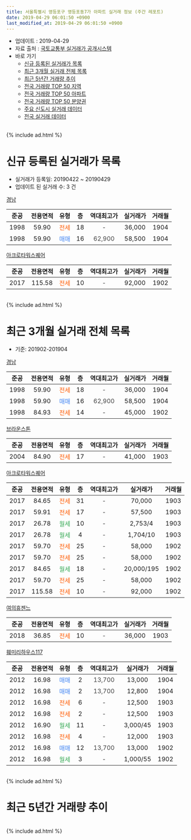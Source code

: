 ```yaml
---
title: 서울특별시 영등포구 영등포동7가 아파트 실거래 정보 (주간 레포트)
date: 2019-04-29 06:01:50 +0900
last_modified_at: 2019-04-29 06:01:50 +0900
---
```


* 업데이트 : 2019-04-29
* 자료 출처 : [국토교통부 실거래가 공개시스템](http://rt.molit.go.kr)
* 바로 가기
    * [신규 등록된 실거래가 목록](#신규-등록된-실거래가-목록)
    * [최근 3개월 실거래 전체 목록](#최근-3개월-실거래-전체-목록)
    * [최근 5년간 거래량 추이](#최근-5년간-거래량-추이)
    * [전국 거래량 TOP 50 지역](https://inasie.github.io/apt-trade-info/최근-3개월-전국에서-가장-거래가-많이-발생한-지역)
    * [전국 거래량 TOP 50 아파트](https://inasie.github.io/apt-trade-info/최근-3개월-전국에서-가장-거래가-많이-발생한-아파트)
    * [전국 거래량 TOP 50 분양권](https://inasie.github.io/apt-trade-info/최근-3개월-전국에서-가장-거래가-많이-발생한-분양권)
    * [주요 신도시 실거래 데이터](https://inasie.github.io/apt-trade-info/주요-신도시)
    * [전국 실거래 데이터](https://inasie.github.io/apt-trade-info/전국)
<br>
{% include ad.html %}
<br>

# 신규 등록된 실거래가 목록
* 실거래가 등록일: 20190422 ~ 20190429
* 업데이트 된 실거래 수: 3 건


[경남](https://search.naver.com/search.naver?query=%EC%84%9C%EC%9A%B8%ED%8A%B9%EB%B3%84%EC%8B%9C+%EC%98%81%EB%93%B1%ED%8F%AC%EA%B5%AC+%EC%98%81%EB%93%B1%ED%8F%AC%EB%8F%997%EA%B0%80+%EA%B2%BD%EB%82%A8)

|준공|전용면적|유형|층|역대최고가|실거래가|거래월|
|:---:|:---:|:---:|:---:|:---:|:---:|:---:|
|1998|59.90|<span style="color:#ff5a00">전세</span>|18|<span style="color:#444444">-</span>|36,000|1904|
|1998|59.90|<span style="color:#4285f3">매매</span>|16|<span style="color:#444444">62,900</span>|58,500|1904|

[아크로타워스퀘어](https://search.naver.com/search.naver?query=%EC%84%9C%EC%9A%B8%ED%8A%B9%EB%B3%84%EC%8B%9C+%EC%98%81%EB%93%B1%ED%8F%AC%EA%B5%AC+%EC%98%81%EB%93%B1%ED%8F%AC%EB%8F%997%EA%B0%80+%EC%95%84%ED%81%AC%EB%A1%9C%ED%83%80%EC%9B%8C%EC%8A%A4%ED%80%98%EC%96%B4)

|준공|전용면적|유형|층|역대최고가|실거래가|거래월|
|:---:|:---:|:---:|:---:|:---:|:---:|:---:|
|2017|115.58|<span style="color:#ff5a00">전세</span>|10|<span style="color:#444444">-</span>|92,000|1902|


<br>
{% include ad.html %}
<br>

# 최근 3개월 실거래 전체 목록
* 기준: 201902-201904


[경남](https://search.naver.com/search.naver?query=%EC%84%9C%EC%9A%B8%ED%8A%B9%EB%B3%84%EC%8B%9C+%EC%98%81%EB%93%B1%ED%8F%AC%EA%B5%AC+%EC%98%81%EB%93%B1%ED%8F%AC%EB%8F%997%EA%B0%80+%EA%B2%BD%EB%82%A8)

|준공|전용면적|유형|층|역대최고가|실거래가|거래월|
|:---:|:---:|:---:|:---:|:---:|:---:|:---:|
|1998|59.90|<span style="color:#ff5a00">전세</span>|18|<span style="color:#444444">-</span>|36,000|1904|
|1998|59.90|<span style="color:#4285f3">매매</span>|16|<span style="color:#444444">62,900</span>|58,500|1904|
|1998|84.93|<span style="color:#ff5a00">전세</span>|14|<span style="color:#444444">-</span>|45,000|1902|

[브라운스톤](https://search.naver.com/search.naver?query=%EC%84%9C%EC%9A%B8%ED%8A%B9%EB%B3%84%EC%8B%9C+%EC%98%81%EB%93%B1%ED%8F%AC%EA%B5%AC+%EC%98%81%EB%93%B1%ED%8F%AC%EB%8F%997%EA%B0%80+%EB%B8%8C%EB%9D%BC%EC%9A%B4%EC%8A%A4%ED%86%A4)

|준공|전용면적|유형|층|역대최고가|실거래가|거래월|
|:---:|:---:|:---:|:---:|:---:|:---:|:---:|
|2004|84.90|<span style="color:#ff5a00">전세</span>|17|<span style="color:#444444">-</span>|41,000|1903|

[아크로타워스퀘어](https://search.naver.com/search.naver?query=%EC%84%9C%EC%9A%B8%ED%8A%B9%EB%B3%84%EC%8B%9C+%EC%98%81%EB%93%B1%ED%8F%AC%EA%B5%AC+%EC%98%81%EB%93%B1%ED%8F%AC%EB%8F%997%EA%B0%80+%EC%95%84%ED%81%AC%EB%A1%9C%ED%83%80%EC%9B%8C%EC%8A%A4%ED%80%98%EC%96%B4)

|준공|전용면적|유형|층|역대최고가|실거래가|거래월|
|:---:|:---:|:---:|:---:|:---:|:---:|:---:|
|2017|84.65|<span style="color:#ff5a00">전세</span>|31|<span style="color:#444444">-</span>|70,000|1903|
|2017|59.91|<span style="color:#ff5a00">전세</span>|17|<span style="color:#444444">-</span>|57,500|1903|
|2017|26.78|<span style="color:#34a853">월세</span>|10|<span style="color:#444444">-</span>|2,753/4|1903|
|2017|26.78|<span style="color:#34a853">월세</span>|4|<span style="color:#444444">-</span>|1,704/10|1903|
|2017|59.70|<span style="color:#ff5a00">전세</span>|25|<span style="color:#444444">-</span>|58,000|1902|
|2017|59.70|<span style="color:#ff5a00">전세</span>|25|<span style="color:#444444">-</span>|58,000|1902|
|2017|84.65|<span style="color:#34a853">월세</span>|18|<span style="color:#444444">-</span>|20,000/195|1902|
|2017|59.70|<span style="color:#ff5a00">전세</span>|25|<span style="color:#444444">-</span>|58,000|1902|
|2017|115.58|<span style="color:#ff5a00">전세</span>|10|<span style="color:#444444">-</span>|92,000|1902|

[여의휴젠느](https://search.naver.com/search.naver?query=%EC%84%9C%EC%9A%B8%ED%8A%B9%EB%B3%84%EC%8B%9C+%EC%98%81%EB%93%B1%ED%8F%AC%EA%B5%AC+%EC%98%81%EB%93%B1%ED%8F%AC%EB%8F%997%EA%B0%80+%EC%97%AC%EC%9D%98%ED%9C%B4%EC%A0%A0%EB%8A%90)

|준공|전용면적|유형|층|역대최고가|실거래가|거래월|
|:---:|:---:|:---:|:---:|:---:|:---:|:---:|
|2018|36.85|<span style="color:#ff5a00">전세</span>|10|<span style="color:#444444">-</span>|36,000|1903|

[훼미리하우스117](https://search.naver.com/search.naver?query=%EC%84%9C%EC%9A%B8%ED%8A%B9%EB%B3%84%EC%8B%9C+%EC%98%81%EB%93%B1%ED%8F%AC%EA%B5%AC+%EC%98%81%EB%93%B1%ED%8F%AC%EB%8F%997%EA%B0%80+%ED%9B%BC%EB%AF%B8%EB%A6%AC%ED%95%98%EC%9A%B0%EC%8A%A4117)

|준공|전용면적|유형|층|역대최고가|실거래가|거래월|
|:---:|:---:|:---:|:---:|:---:|:---:|:---:|
|2012|16.98|<span style="color:#4285f3">매매</span>|2|<span style="color:#444444">13,700</span>|13,000|1904|
|2012|16.98|<span style="color:#4285f3">매매</span>|2|<span style="color:#444444">13,700</span>|12,800|1904|
|2012|16.98|<span style="color:#ff5a00">전세</span>|6|<span style="color:#444444">-</span>|12,500|1903|
|2012|16.98|<span style="color:#ff5a00">전세</span>|2|<span style="color:#444444">-</span>|12,500|1903|
|2012|16.90|<span style="color:#34a853">월세</span>|11|<span style="color:#444444">-</span>|3,000/45|1903|
|2012|16.98|<span style="color:#ff5a00">전세</span>|4|<span style="color:#444444">-</span>|12,000|1903|
|2012|16.98|<span style="color:#4285f3">매매</span>|12|<span style="color:#444444">13,700</span>|13,000|1902|
|2012|16.98|<span style="color:#34a853">월세</span>|3|<span style="color:#444444">-</span>|1,000/55|1902|


<br>
{% include ad.html %}
<br>

# 최근 5년간 거래량 추이


<div style="width:100%;">
    <canvas id="deal_progress" height="200"></canvas>
</div>

<script>
new Chart(document.getElementById("deal_progress"), {
    type: 'line',
    data: {
        labels: ['201404','201405','201406','201407','201408','201409','201410','201411','201412','201501','201502','201503','201504','201505','201506','201507','201508','201509','201510','201511','201512','201601','201602','201603','201604','201605','201606','201607','201608','201609','201610','201611','201612','201701','201702','201703','201704','201705','201706','201707','201708','201709','201710','201711','201712','201801','201802','201803','201804','201805','201806','201807','201808','201809','201810','201811','201812','201901','201902','201903','201904'],
        datasets: [{
            label: '매매',
            pointRadius: 1,
            data: [3, 2, 4, 2, 4, 3, 5, 4, 3, 5, 7, 7, 8, 15, 5, 6, 8, 7, 15, 4, 3, 1, 5, 6, 9, 5, 8, 5, 5, 6, 2, 7, 5, 1, 2, 5, 4, 7, 8, 12, 3, 4, 6, 6, 7, 4, 5, 7, 3, 10, 3, 3, 5, 8, 1, 3, 0, 3, 1, 0, 3],
            borderColor: "rgba(255, 201, 14, 1)",
            backgroundColor: "rgba(255, 201, 14, 0.5)",
            fill: false,
            lineTension: 0
        },{
            label: '전월세',
            pointRadius: 1,
            data: [8, 6, 18, 7, 8, 3, 8, 4, 11, 6, 15, 11, 6, 5, 9, 4, 10, 2, 8, 10, 6, 7, 6, 6, 6, 2, 9, 6, 4, 7, 12, 8, 7, 6, 9, 8, 8, 7, 5, 13, 31, 39, 43, 90, 39, 37, 22, 16, 18, 10, 10, 12, 20, 20, 7, 17, 17, 27, 7, 10, 1],
            borderColor: "rgba(0, 141, 185, 1)",
            backgroundColor: "rgba(0, 141, 185, 0.5)",
            fill: false,
            lineTension: 0
        }
        ]
    },
    options: {
        responsive: true,
        title: {
            display: false
        },
        tooltips: {
            mode: 'index',
            intersect: false
        },
        hover: {
            mode: 'nearest',
            intersect: true
        },
        scales: {
            xAxes: [{
                display: true,
                scaleLabel: {
                    display: true,
                    labelString: '년/월'
                }
            }],
            yAxes: [{
                display: true,
                ticks: {
                    suggestedMin: 0,
                },
                scaleLabel: {
                    display: true,
                    labelString: '실거래 수'
                }
            }]
        }
    }
});

</script>


<br>
{% include ad.html %}
<br>

